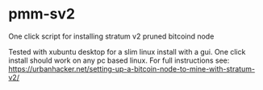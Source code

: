 # pmm-sv2
One click script for installing stratum v2 pruned bitcoind node

Tested with xubuntu desktop for a slim linux install with a gui.  One click install should work on any pc based linux.
For full instructions see:
https://urbanhacker.net/setting-up-a-bitcoin-node-to-mine-with-stratum-v2/

